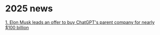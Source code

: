 # 2025 news

[1. Elon Musk leads an offer to buy ChatGPT's parent company for nearly $100 billion](/news/2025/1.md)
